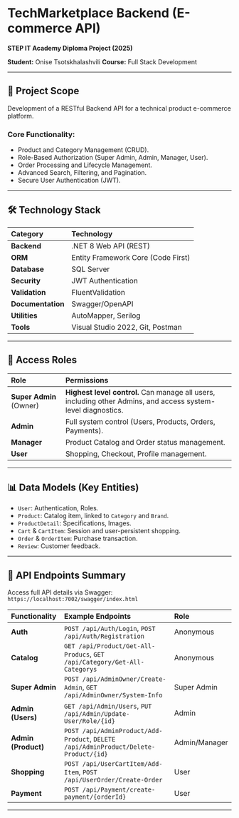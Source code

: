 # TechMarketplace Backend (E-commerce API)

**STEP IT Academy Diploma Project (2025)**

**Student:** Onise Tsotskhalashvili
**Course:** Full Stack Development

---

## 🎯 Project Scope

Development of a RESTful Backend API for a technical product e-commerce platform.

### Core Functionality:

* Product and Category Management (CRUD).
* Role-Based Authorization (Super Admin, Admin, Manager, User).
* Order Processing and Lifecycle Management.
* Advanced Search, Filtering, and Pagination.
* Secure User Authentication (JWT).

---

## 🛠️ Technology Stack

| Category | Technology |
| :--- | :--- |
| **Backend** | .NET 8 Web API (REST) |
| **ORM** | Entity Framework Core (Code First) |
| **Database** | SQL Server |
| **Security** | JWT Authentication |
| **Validation** | FluentValidation |
| **Documentation** | Swagger/OpenAPI |
| **Utilities** | AutoMapper, Serilog |
| **Tools** | Visual Studio 2022, Git, Postman |

---

## 👥 Access Roles

| Role | Permissions |
| :--- | :--- |
| **Super Admin** (Owner) | **Highest level control.** Can manage all users, including other Admins, and access system-level diagnostics. |
| **Admin** | Full system control (Users, Products, Orders, Payments). |
| **Manager** | Product Catalog and Order status management. |
| **User** | Shopping, Checkout, Profile management. |

---

## 📊 Data Models (Key Entities)

* `User`: Authentication, Roles.
* `Product`: Catalog item, linked to `Category` and `Brand`.
* `ProductDetail`: Specifications, Images.
* `Cart` & `CartItem`: Session and user-persistent shopping.
* `Order` & `OrderItem`: Purchase transaction.
* `Review`: Customer feedback.

---

## 🚀 API Endpoints Summary

Access full API details via Swagger: `https://localhost:7002/swagger/index.html`

| Functionality | Example Endpoints | Role |
| :--- | :--- | :--- |
| **Auth** | `POST /api/Auth/Login`, `POST /api/Auth/Registration` | Anonymous |
| **Catalog** | `GET /api/Product/Get-All-Producs`, `GET /api/Category/Get-All-Categorys` | Anonymous |
| **Super Admin** | `POST /api/AdminOwner/Create-Admin`, `GET /api/AdminOwner/System-Info` | Super Admin |
| **Admin (Users)** | `GET /api/Admin/Users`, `PUT /api/Admin/Update-User/Role/{id}` | Admin |
| **Admin (Product)** | `POST /api/AdminProduct/Add-Product`, `DELETE /api/AdminProduct/Delete-Product/{id}` | Admin/Manager |
| **Shopping** | `POST /api/UserCartItem/Add-Item`, `POST /api/UserOrder/Create-Order` | User |
| **Payment** | `POST /api/Payment/create-payment/{orderId}` | User |

---